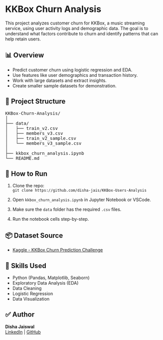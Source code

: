 # KKBox Churn Analysis

This project analyzes customer churn for KKBox, a music streaming service, using user activity logs and demographic data. The goal is to understand what factors contribute to churn and identify patterns that can help retain users.

## 📊 Overview

- Predict customer churn using logistic regression and EDA.
- Use features like user demographics and transaction history.
- Work with large datasets and extract insights.
- Create smaller sample datasets for demonstration.

## 📁 Project Structure

<pre>
KKBox-Churn-Analysis/  
│  
├── data/  
│   ├── train_v2.csv  
│   ├── members_v3.csv  
│   ├── train_v2_sample.csv  
│   └── members_v3_sample.csv  
│  
├── kkbox_churn_analysis.ipynb  
└── README.md
</pre>

## 📌 How to Run

1. Clone the repo:  
   `git clone https://github.com/disha-jais/KKBox-Users-Analysis`

2. Open `kkbox_churn_analysis.ipynb` in Jupyter Notebook or VSCode.  
3. Make sure the `data` folder has the required `.csv` files.  
4. Run the notebook cells step-by-step.

## 📦 Dataset Source

- [Kaggle - KKBox Churn Prediction Challenge](https://www.kaggle.com/c/kkbox-churn-prediction-challenge)

## 🧠 Skills Used

- Python (Pandas, Matplotlib, Seaborn)
- Exploratory Data Analysis (EDA)
- Data Cleaning
- Logistic Regression
- Data Visualization

## ✅ Author

**Disha Jaiswal**  
[LinkedIn](https://www.linkedin.com/in/disha-jais/) | [GitHub](https://github.com/disha-jais)
